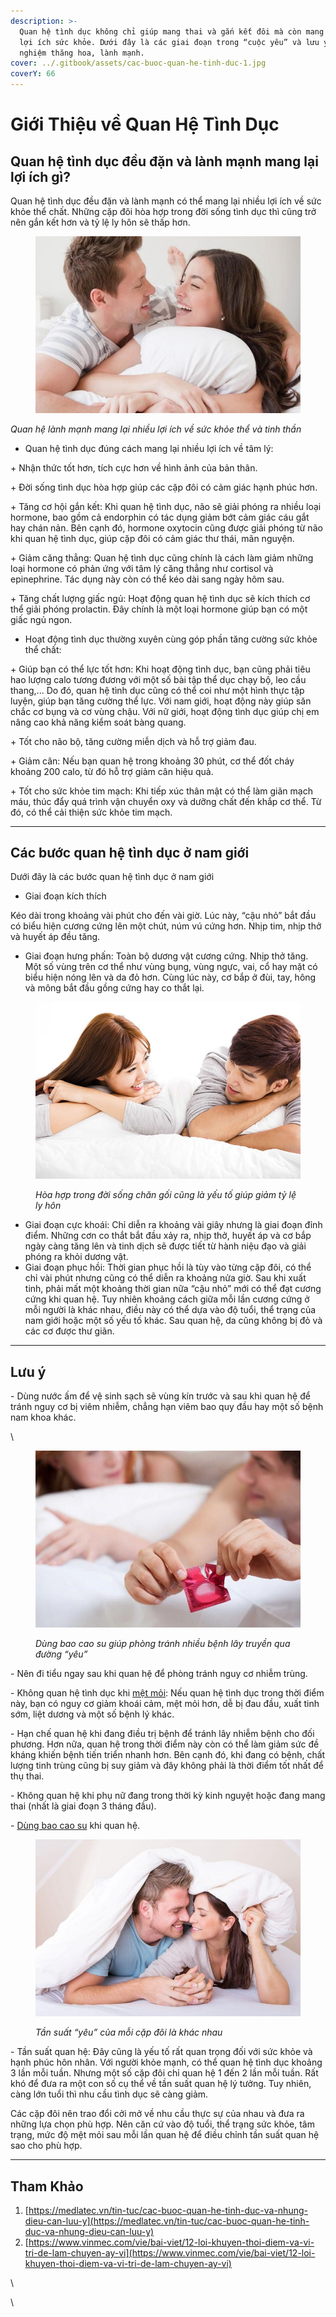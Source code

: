 ```yaml
---
description: >-
  Quan hệ tình dục không chỉ giúp mang thai và gắn kết đôi mà còn mang lại nhiều
  lợi ích sức khỏe. Dưới đây là các giai đoạn trong “cuộc yêu” và lưu ý để trải
  nghiệm thăng hoa, lành mạnh.
cover: ../.gitbook/assets/cac-buoc-quan-he-tinh-duc-1.jpg
coverY: 66
---
```


# Giới Thiệu về Quan Hệ Tình Dục

## Quan hệ tình dục đều đặn và lành mạnh mang lại lợi ích gì?

Quan hệ tình dục đều đặn và lành mạnh có thể mang lại nhiều lợi ích về sức khỏe thể chất. Những cặp đôi hòa hợp trong đời sống tình dục thì cũng trở nên gắn kết hơn và tỷ lệ ly hôn sẽ thấp hơn.



<figure><img src="../.gitbook/assets/cac-buoc-quan-he-tinh-duc-1.jpg" alt=""><figcaption></figcaption></figure>

_Quan hệ lành mạnh mang lại nhiều lợi ích về sức khỏe thể và tinh thần_

* Quan hệ tình dục đúng cách mang lại nhiều lợi ích về tâm lý:

\+ Nhận thức tốt hơn, tích cực hơn về hình ảnh của bản thân.

\+ Đời sống tình dục hòa hợp giúp các cặp đôi có cảm giác hạnh phúc hơn.

\+ Tăng cơ hội gắn kết: Khi quan hệ tình dục, não sẽ giải phóng ra nhiều loại hormone, bao gồm cả endorphin có tác dụng giảm bớt cảm giác cáu gắt hay chán nản. Bên cạnh đó, hormone oxytocin cũng được giải phóng từ não khi quan hệ tình dục, giúp cặp đôi có cảm giác thư thái, mãn nguyện.

\+ Giảm căng thẳng: Quan hệ tình dục cũng chính là cách làm giảm những loại hormone có phản ứng với tâm lý căng thẳng như cortisol và epinephrine. Tác dụng này còn có thể kéo dài sang ngày hôm sau.

\+ Tăng chất lượng giấc ngủ: Hoạt động quan hệ tình dục sẽ kích thích cơ thể giải phóng prolactin. Đây chính là một loại hormone giúp bạn có một giấc ngủ ngon.

* Hoạt động tình dục thường xuyên cùng góp phần tăng cường sức khỏe thể chất:

\+ Giúp bạn có thể lực tốt hơn: Khi hoạt động tình dục, bạn cũng phải tiêu hao lượng calo tương đương với một số bài tập thể dục chạy bộ, leo cầu thang,... Do đó, quan hệ tình dục cũng có thể coi như một hình thực tập luyện, giúp bạn tăng cường thể lực. Với nam giới, hoạt động này giúp săn chắc cơ bụng và cơ vùng chậu. Với nữ giới, hoạt động tình dục giúp chị em nâng cao khả năng kiểm soát bàng quang.

\+ Tốt cho não bộ, tăng cường miễn dịch và hỗ trợ giảm đau.

\+ Giảm cân: Nếu bạn quan hệ trong khoảng 30 phút, cơ thể đốt cháy khoảng 200 calo, từ đó hỗ trợ giảm cân hiệu quả.

\+ Tốt cho sức khỏe tim mạch: Khi tiếp xúc thân mật có thể làm giãn mạch máu, thúc đẩy quá trình vận chuyển oxy và dưỡng chất đến khắp cơ thể. Từ đó, có thể cải thiện sức khỏe tim mạch.

***

## Các bước quan hệ tình dục ở nam giới

Dưới đây là các bước quan hệ tình dục ở nam giới

* Giai đoạn kích thích

Kéo dài trong khoảng vài phút cho đến vài giờ. Lúc này, “cậu nhỏ” bắt đầu có biểu hiện cương cứng lên một chút, núm vú cứng hơn. Nhịp tim, nhịp thở và huyết áp đều tăng.

* Giai đoạn hưng phấn: Toàn bộ dương vật cương cứng. Nhịp thở tăng. Một số vùng trên cơ thể như vùng bụng, vùng ngực, vai, cổ hay mặt có biểu hiện nóng lên và da đỏ hơn. Cùng lúc này, cơ bắp ở đùi, tay, hông và mông bắt đầu gồng cứng hay co thắt lại.



<figure><img src="../.gitbook/assets/cac-buoc-quan-he-tinh-duc-2 (1).png" alt=""><figcaption><p><em>Hòa hợp trong đời sống chăn gối cũng là yếu tố giúp giảm tỷ lệ ly hôn</em><br></p></figcaption></figure>

* Giai đoạn cực khoái: Chỉ diễn ra khoảng vài giây nhưng là giai đoạn đỉnh điểm. Những cơn co thắt bắt đầu xảy ra, nhịp thở, huyết áp và cơ bắp ngày càng tăng lên và tinh dịch sẽ được tiết từ hành niệu đạo và giải phóng ra khỏi dương vật.
* Giai đoạn phục hồi: Thời gian phục hồi là tùy vào từng cặp đôi, có thể chỉ vài phút nhưng cũng có thể diễn ra khoảng nửa giờ. Sau khi xuất tinh, phải mất một khoảng thời gian nữa “cậu nhỏ” mới có thể đạt cương cứng khi quan hệ. Tuy nhiên khoảng cách giữa mỗi lần cương cứng ở mỗi người là khác nhau, điều này có thể dựa vào độ tuổi, thể trạng của nam giới hoặc một số yếu tố khác. Sau quan hệ, da cũng không bị đỏ và các cơ được thư giãn.

***

## Lưu ý

\- Dùng nước ấm để vệ sinh sạch sẽ vùng kín trước và sau khi quan hệ để tránh nguy cơ bị viêm nhiễm, chẳng hạn viêm bao quy đầu hay một số bệnh nam khoa khác.

\


<figure><img src="../.gitbook/assets/cac-buoc-quan-he-tinh-duc-3.jpg" alt=""><figcaption><p><em>Dùng bao cao su giúp phòng tránh nhiều bệnh lây truyền qua đường “yêu”</em></p></figcaption></figure>

\- Nên đi tiểu ngay sau khi quan hệ để phòng tránh nguy cơ nhiễm trùng.

\- Không quan hệ tình dục khi [mệt mỏi](https://medlatec.vn/tin-tuc/met-moi-moi-ngay--trieu-chung-khong-the-xem-thuong-s195-n19178): Nếu quan hệ tình dục trong thời điểm này, bạn có nguy cơ giảm khoái cảm, mệt mỏi hơn, dễ bị đau đầu, xuất tinh sớm, liệt dương và một số bệnh lý khác.

\- Hạn chế quan hệ khi đang điều trị bệnh để tránh lây nhiễm bệnh cho đối phương. Hơn nữa, quan hệ trong thời điểm này còn có thể làm giảm sức đề kháng khiến bệnh tiến triển nhanh hơn. Bên cạnh đó, khi đang có bệnh, chất lượng tinh trùng cũng bị suy giảm và đây không phải là thời điểm tốt nhất để thụ thai.

\- Không quan hệ khi phụ nữ đang trong thời kỳ kinh nguyệt hoặc đang mang thai (nhất là giai đoạn 3 tháng đầu).

\- [Dùng bao cao su](https://medlatec.vn/tin-tuc/cach-dung-bao-cao-su-dung-cho-nam-gioi-trong-quan-he-tinh-duc-s195-n17955) khi quan hệ.



<figure><img src="../.gitbook/assets/cac-buoc-quan-he-tinh-duc-4.jpg" alt=""><figcaption><p><em>Tần suất “yêu” của mỗi cặp đôi là khác nhau</em></p></figcaption></figure>

\- Tần suất quan hệ: Đây cũng là yếu tố rất quan trọng đối với sức khỏe và hạnh phúc hôn nhân. Với người khỏe mạnh, có thể quan hệ tình dục khoảng 3 lần mỗi tuần. Nhưng một số cặp đôi chỉ quan hệ 1 đến 2 lần mỗi tuần. Rất khó để đưa ra một con số cụ thể về tần suất quan hệ lý tưởng. Tuy nhiên, càng lớn tuổi thì nhu cầu tình dục sẽ càng giảm.

Các cặp đôi nên trao đổi cởi mở về nhu cầu thực sự của nhau và đưa ra những lựa chọn phù hợp. Nên căn cứ vào độ tuổi, thể trạng sức khỏe, tâm trạng, mức độ mệt mỏi sau mỗi lần quan hệ để điều chỉnh tần suất quan hệ sao cho phù hợp.

***

## Tham Khảo

1. [https://medlatec.vn/tin-tuc/cac-buoc-quan-he-tinh-duc-va-nhung-dieu-can-luu-y](https://medlatec.vn/tin-tuc/cac-buoc-quan-he-tinh-duc-va-nhung-dieu-can-luu-y)
2. [https://www.vinmec.com/vie/bai-viet/12-loi-khuyen-thoi-diem-va-vi-tri-de-lam-chuyen-ay-vi](https://www.vinmec.com/vie/bai-viet/12-loi-khuyen-thoi-diem-va-vi-tri-de-lam-chuyen-ay-vi)

\


\
